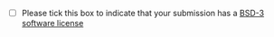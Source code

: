- [ ] Please tick this box to indicate that your submission has a [BSD-3 software license](https://opensource.org/licenses/BSD-3-Clause)
